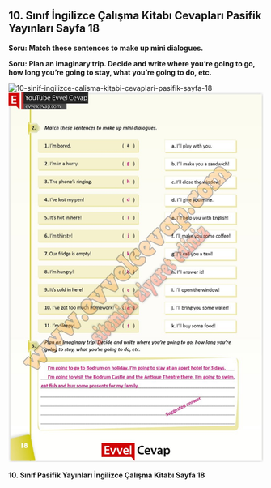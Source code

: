 ## 10. Sınıf İngilizce Çalışma Kitabı Cevapları Pasifik Yayınları Sayfa 18

**Soru: Match these sentences to make up mini dialogues.**

**Soru: Plan an imaginary trip. Decide and write where you’re going to go, how long you’re going to stay, what you’re going to do, etc.**

![10-sinif-ingilizce-calisma-kitabi-cevaplari-pasifik-sayfa-18]()![10-sinif-ingilizce-calisma-kitabi-cevaplari-pasifik-sayfa-18](./image1.webp)

**10. Sınıf Pasifik Yayınları İngilizce Çalışma Kitabı Sayfa 18**